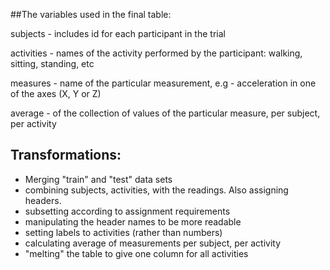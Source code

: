 ##The variables used in the final table:

subjects - includes id for each participant in the trial

activities - names of the activity performed by the participant: walking, sitting, standing, etc

measures - name of the particular measurement, e.g - acceleration in  one of the axes (X, Y or Z)

average - of the collection of values of the particular measure, per subject, per activity

## Transformations:
- Merging "train" and "test" data sets
- combining subjects, activities, with the readings. Also assigning headers.
- subsetting according to assignment requirements
- manipulating the header names to be more readable
- setting labels to activities (rather than numbers)
- calculating average of measurements per subject, per activity
- "melting" the table to give one column for all activities